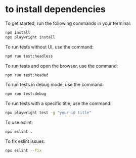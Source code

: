 # to install dependencies

To get started, run the following commands in your terminal:

```bash
npm install
npx playwright install
```

To run tests without UI, use the command:

```bash
npm run test:headless
```

To run tests and open the browser, use the command:

```bash
npm run test:headed
```

To run tests in debug mode, use the command:

```bash
npm run test:debug
```

To run tests with a specific title, use the command:

```bash
npx playwright test -g "your id title"
```

To use eslint:

```bash
npx eslint .
```

To fix eslint issues:

```bash
npx eslint --fix
```

